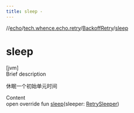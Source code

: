 ```yaml
---
title: sleep -
---
```

//[echo](../../index.md)/[tech.whence.echo.retry](../index.md)/[BackoffRetry](index.md)/[sleep](sleep.md)



# sleep  
[jvm]  
Brief description  


休眠一个初始单元时间

  
Content  
open override fun [sleep](sleep.md)(sleeper: [RetrySleeper](../-retry-sleeper/index.md))  




